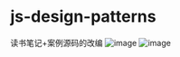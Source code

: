 # js-design-patterns
读书笔记+案例源码的改编
 ![image](https://github.com/hellojeana/Odds-and-ends/js-DP-img/Singleton-1.png)
 ![image](https://github.com/hellojeana/Odds-and-ends/js-DP-img/Singleton-2.png)
